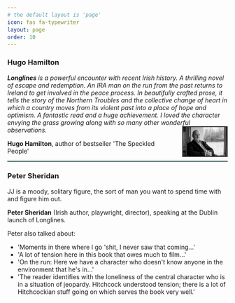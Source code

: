 ```yaml
---
# the default layout is 'page'
icon: fas fa-typewriter
layout: page
order: 10
---
```


### Hugo Hamilton

_**Longlines** is a powerful encounter with recent Irish history. A thrilling novel of escape and redemption. An IRA man on the run from the past returns to Ireland to get involved in the peace process. In beautifully crafted prose, it tells the story of the Northern Troubles and the collective change of heart in which a country moves from its violent past into a place of hope and optimism. A fantastic read and a huge achievement. I loved the character envying the grass growing along with so many other wonderful observations._<img src="/assets/small/caoilte-breatnach-01-grayscale.jpg" width="100" alt="" style='float: right; margin: 0 0 0 15px; border: #333333 2px solid;'>

**Hugo Hamilton**, author of bestseller 'The Speckled People'

<hr style="height:2px; border-width:0; color:gray; background-color:darkslategray;">

### Peter Sheridan

JJ is a moody, solitary figure, the sort of man you want to spend time with and figure him out.

**Peter Sheridan** (Irish author, playwright, director), speaking at the Dublin launch of Longlines.

Peter also talked about: 
- 'Moments in there where I go 'shit, I never saw that coming...'
- 'A lot of tension here in this book that owes much to film...'
- 'On the run: Here we have a character who doesn't know anyone in the environment that he's in...'
- 'The reader identifies with the loneliness of the central character who is in a situation of jeopardy. Hitchcock understood tension; there is a lot of Hitchcockian stuff going on which serves the book very well.'
